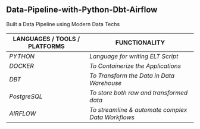 
## Data-Pipeline-with-Python-Dbt-Airflow
Built a Data Pipeline using Modern Data Techs


| LANGUAGES / TOOLS / PLATFORMS |                     FUNCTIONALITY                  |
| ----------------------------- | -------------------------------------------------- |
|           *PYTHON*            |          _Language for writing ELT Script_         |
|           *DOCKER*            |         _To Containerize the Applications_         |
|            *DBT*              |      _To Transform the Data in Data Warehouse_     |
|          *PostgreSQL*         |      _To store both raw and transformed data_      |
|          *AIRFLOW*            |  _To streamline & automate complex Data Workflows_ |

